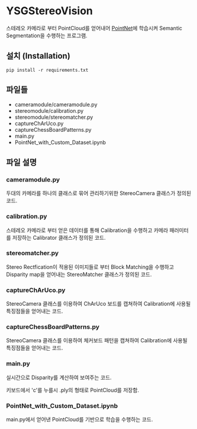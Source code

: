# YSGStereoVision

스테레오 카메라로 부터 PointCloud를 얻어내어 [PointNet][pointnet]에
학습시켜 Semantic Segmentation을 수행하는 프로그램.

## 설치 (Installation)

    pip install -r requirements.txt

## 파일들

- cameramodule/cameramodule.py
- stereomodule/calibration.py
- stereomodule/stereomatcher.py
- captureChArUco.py
- captureChessBoardPatterns.py
- main.py
- PointNet_with_Custom_Dataset.ipynb

## 파일 설명

### cameramodule.py

두대의 카메라를 하나의 클래스로 묶어 관리하기위한 StereoCamera 클래스가 정의된 코드.

### calibration.py

스테레오 카메라로 부터 얻은 데이터를 통해 Calibration을 수행하고 카메라 패러미터를 저장하는 Calibrator 클래스가 정의된 코드.

### stereomatcher.py

Stereo Rectfication이 적용된 이미지들로 부터 Block Matching을 수행하고 Disparity map을 얻어내는 StereoMatcher 클래스가 정의된 코드.

### captureChArUco.py

StereoCamera 클래스를 이용하여 ChArUco 보드를 캡쳐하여 Calibration에 사용될 특징점들을 얻어내는 코드.

### captureChessBoardPatterns.py

StereoCamera 클래스를 이용하여 체커보드 패턴을 캡쳐하여 Calibration에 사용될 특징점들을 얻어내는 코드.

### main.py

실시간으로 Disparity를 계산하여 보여주는 코드.

키보드에서 'c'를 누를시 .ply의 형태로 PointCloud를 저장함.

### PointNet_with_Custom_Dataset.ipynb

main.py에서 얻어낸 PointCloud를 기반으로 학습을 수행하는 코드.

[pointnet]: https://openaccess.thecvf.com/content_cvpr_2017/html/Qi_PointNet_Deep_Learning_CVPR_2017_paper.html "CVPR 2017 PointNet"

